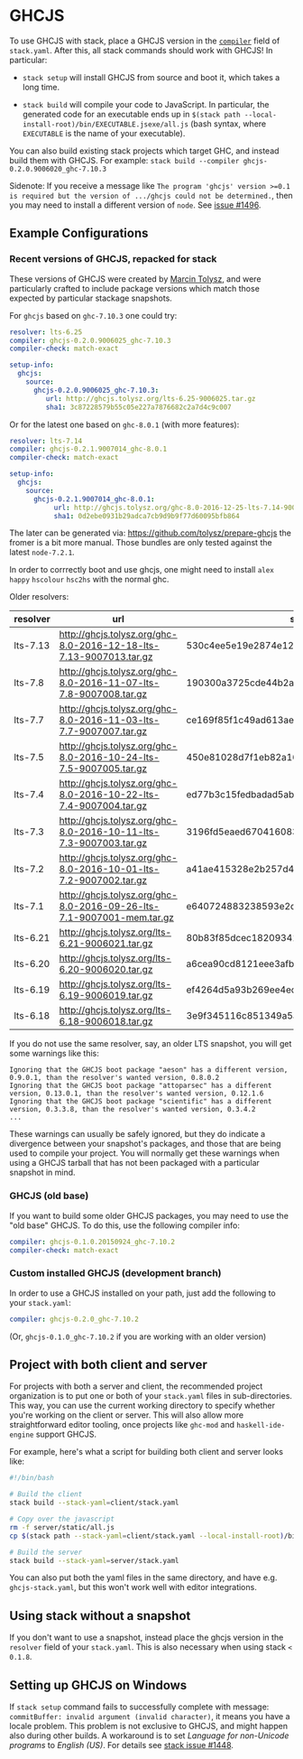 # GHCJS

To use GHCJS with stack, place a GHCJS version in the [`compiler`](yaml_configuration.md#compiler) field of `stack.yaml`.  After this, all stack commands should work with GHCJS!  In particular:

* `stack setup` will install GHCJS from source and boot it, which takes a long time.

* `stack build` will compile your code to JavaScript.  In particular, the generated code for an executable ends up in `$(stack path --local-install-root)/bin/EXECUTABLE.jsexe/all.js` (bash syntax, where `EXECUTABLE` is the name of your executable).

You can also build existing stack projects which target GHC, and instead build
them with GHCJS.  For example: `stack build --compiler ghcjs-0.2.0.9006020_ghc-7.10.3`

Sidenote: If you receive a message like
`The program 'ghcjs' version >=0.1 is required but the version of .../ghcjs could not be determined.`,
then you may need to install a different version of `node`. See
[issue #1496](https://github.com/commercialhaskell/stack/issues/1496).

## Example Configurations

### Recent versions of GHCJS, repacked for stack

These versions of GHCJS were created by
[Marcin Tolysz](https://github.com/tolysz), and were particularly crafted to
include package versions which match those expected by particular stackage
snapshots.

For `ghcjs` based on `ghc-7.10.3` one could try:
```yaml
resolver: lts-6.25
compiler: ghcjs-0.2.0.9006025_ghc-7.10.3
compiler-check: match-exact

setup-info:
  ghcjs:
    source:
      ghcjs-0.2.0.9006025_ghc-7.10.3:
         url: http://ghcjs.tolysz.org/lts-6.25-9006025.tar.gz
         sha1: 3c87228579b55c05e227a7876682c2a7d4c9c007
```

Or for the latest one based on `ghc-8.0.1` (with more features):
```yaml
resolver: lts-7.14
compiler: ghcjs-0.2.1.9007014_ghc-8.0.1
compiler-check: match-exact

setup-info:
  ghcjs:
    source:
      ghcjs-0.2.1.9007014_ghc-8.0.1:
           url: http://ghcjs.tolysz.org/ghc-8.0-2016-12-25-lts-7.14-9007014.tar.gz
           sha1: 0d2ebe0931b29adca7cb9d9b9f77d60095bfb864
```
The later can be generated via: https://github.com/tolysz/prepare-ghcjs
the fromer is a bit more manual. Those bundles are only tested against the latest `node-7.2.1`.

In order to corrrectly boot and use ghcjs, one might need to install `alex` `happy` `hscolour` `hsc2hs` with the normal ghc.

Older resolvers:

|resolver|url|sha1|
|---|---|---|
| lts-7.13 | http://ghcjs.tolysz.org/ghc-8.0-2016-12-18-lts-7.13-9007013.tar.gz | 530c4ee5e19e2874e128431c7ad421e336df0303 |
| lts-7.8 | http://ghcjs.tolysz.org/ghc-8.0-2016-11-07-lts-7.8-9007008.tar.gz | 190300a3725cde44b2a08be9ef829f2077bf8825 |
| lts-7.7 | http://ghcjs.tolysz.org/ghc-8.0-2016-11-03-lts-7.7-9007007.tar.gz | ce169f85f1c49ad613ae77fc494d5565452ff59a |
| lts-7.5 | http://ghcjs.tolysz.org/ghc-8.0-2016-10-24-lts-7.5-9007005.tar.gz | 450e81028d7f1eb82a16bc4b0809f30730c3e173 |
| lts-7.4 | http://ghcjs.tolysz.org/ghc-8.0-2016-10-22-lts-7.4-9007004.tar.gz | ed77b3c15fedbadad5ab0e0afe1bd42c0a8695b4 |
| lts-7.3 | http://ghcjs.tolysz.org/ghc-8.0-2016-10-11-lts-7.3-9007003.tar.gz | 3196fd5eaed670416083cf3678396d02c50096de |
| lts-7.2 | http://ghcjs.tolysz.org/ghc-8.0-2016-10-01-lts-7.2-9007002.tar.gz | a41ae415328e2b257d40724d13d1386390c26322 | 
| lts-7.1 | http://ghcjs.tolysz.org/ghc-8.0-2016-09-26-lts-7.1-9007001-mem.tar.gz | e640724883238593e2d2f7f03991cb413ec0347b |
| lts-6.21 | http://ghcjs.tolysz.org/lts-6.21-9006021.tar.gz | 80b83f85dcec182093418e843979f4cee092fa85 |
| lts-6.20 | http://ghcjs.tolysz.org/lts-6.20-9006020.tar.gz | a6cea90cd8121eee3afb201183c6e9bd6bacd94a |
| lts-6.19 | http://ghcjs.tolysz.org/lts-6.19-9006019.tar.gz | ef4264d5a93b269ee4ec8f9d5139da030331d65a |
| lts-6.18 | http://ghcjs.tolysz.org/lts-6.18-9006018.tar.gz | 3e9f345116c851349a5a551ffd94f7e0b74bfabb |

If you do not use the same resolver, say, an older LTS snapshot, you will get
some warnings like this:

```
Ignoring that the GHCJS boot package "aeson" has a different version, 0.9.0.1, than the resolver's wanted version, 0.8.0.2
Ignoring that the GHCJS boot package "attoparsec" has a different version, 0.13.0.1, than the resolver's wanted version, 0.12.1.6
Ignoring that the GHCJS boot package "scientific" has a different version, 0.3.3.8, than the resolver's wanted version, 0.3.4.2
...
```

These warnings can usually be safely ignored, but they do indicate a divergence
between your snapshot's packages, and those that are being used to compile your
project. You will normally get these warnings when using a GHCJS tarball that
has not been packaged with a particular snapshot in mind.

### GHCJS (old base)

If you want to build some older GHCJS packages, you may need to use the "old
base" GHCJS.  To do this, use the following compiler info:

```yaml
compiler: ghcjs-0.1.0.20150924_ghc-7.10.2
compiler-check: match-exact
```

### Custom installed GHCJS (development branch)

In order to use a GHCJS installed on your path, just add the following to your `stack.yaml`:

```yaml
compiler: ghcjs-0.2.0_ghc-7.10.2
```

(Or, `ghcjs-0.1.0_ghc-7.10.2` if you are working with an older version)

## Project with both client and server

For projects with both a server and client, the recommended project
organization is to put one or both of your `stack.yaml` files in
sub-directories.  This way, you can use the current working directory to
specify whether you're working on the client or server.  This will also allow
more straightforward editor tooling, once projects like `ghc-mod` and
`haskell-ide-engine` support GHCJS.

For example, here's what a script for building both client and server looks
like:

```bash
#!/bin/bash

# Build the client
stack build --stack-yaml=client/stack.yaml

# Copy over the javascript
rm -f server/static/all.js
cp $(stack path --stack-yaml=client/stack.yaml --local-install-root)/bin/client.jsexe/all.js server/static/all.js

# Build the server
stack build --stack-yaml=server/stack.yaml
```

You can also put both the yaml files in the same directory, and have e.g.
`ghcjs-stack.yaml`, but this won't work well with editor integrations.

## Using stack without a snapshot

If you don't want to use a snapshot, instead place the ghcjs version in the `resolver` field of your `stack.yaml`.  This is also necessary when using stack `< 0.1.8`.

## Setting up GHCJS on Windows

If `stack setup` command fails to successfully complete with message: `commitBuffer: invalid argument (invalid character)`, it means you have a locale problem.
This problem is not exclusive to GHCJS, and might happen also during other builds. A workaround is to set _Language for non-Unicode programs_ to _English (US)_.
For details see [stack issue #1448](https://github.com/commercialhaskell/stack/issues/1448).
